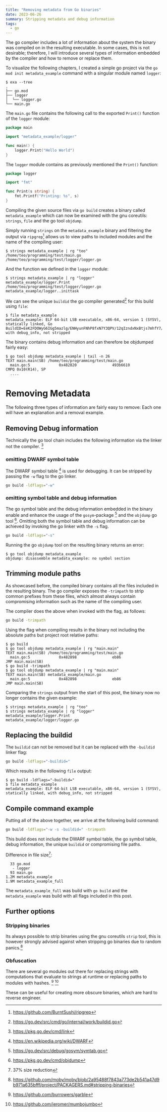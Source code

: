 ```yaml
---
title: "Removing metadata from Go binaries"
date: 2023-06-26
summary: Stripping metadata and debug information
tags:
  - go
---
```


The go compiler includes a lot of information about the system the binary was
compiled on in the resulting executable.
In some cases, this is not desirable; therefore, I will introduce several
types of information embedded by the compiler and how to remove or replace them.

To visualize the following chapters, I created a simple go project via the `go
mod init metadata_example` command with a singular module named `logger`:

```text
$ exa --tree
.
├── go.mod
├── logger
│  └── logger.go
└── main.go
```

The `main.go` file contains the following call to the exported `Print()` function
of the `logger` module:

```go
package main

import "metadata_example/logger"

func main() {
	logger.Print("Hello World")
}
```

The `logger` module contains as previously mentioned the `Print()` function:

```go
package logger

import "fmt"

func Print(s string) {
	fmt.Printf("Printing: %s", s)
}
```

Compiling the given source files via `go build` creates a binary called
`metadata_example` which can now be examined with the gnu coreutils: `strings`,
`file` and the go tool `objdump`.

Simply running `strings` on the `metadata_example` binary and filtering the
output via `ripgrep`[^ripgrep] allows us to view paths to included modules and
the name of the compiling user:

```text
$ strings metadata_example | rg "teo"
/home/teo/programming/test/main.go
/home/teo/programming/test/logger/logger.go
```

And the function we defined in the `logger` module:

```text
$ strings metadata_example | rg "logger"
metadata_example/logger.Print
/home/teo/programming/test/logger/logger.go
metadata_example/logger..inittask
```

We can see the unique `buildid` the go compiler generated[^buildid_generation] for this build using `file`:

```text
$ file metadata_example
metadata_example: ELF 64-bit LSB executable, x86-64, version 1 (SYSV),
statically linked, Go
BuildID=EeK2FDOWyG6IGg5mazlg/ENHyunFNhP8fxN7Y3QPV/12qIzndxNxBtjs7mhfY7/RRZcvOGD57KThfaaOCUV,
with debug_info, not stripped
```

The binary contains debug information and can therefore be objdumped fairly easy:

```text
$ go tool objdump metadata_example | tail -n 26
TEXT main.main(SB) /home/teo/programming/test/main.go
  main.go:5             0x482820                493b6610                CMPQ 0x10(R14), SP
  ....
```

[^ripgrep]: https://github.com/BurntSushi/ripgrep
[^buildid_generation]: https://go.dev/src/cmd/go/internal/work/buildid.go

# Removing Metadata

The following three types of information are fairly easy to remove: Each one
will have an explanation and a removal example.

## Removing Debug information

Technically the go tool chain includes the following information via the linker
not the compiler. [^go_linker_docs]

[^go_linker_docs]: https://pkg.go.dev/cmd/link

### omitting DWARF symbol table

The DWARF symbol table [^dwarf_wikipedia] is used for debugging. It can be
stripped by passing the `-w` flag to the go linker.

```bash
go build -ldflags="-w"
```

[^dwarf_wikipedia]: https://en.wikipedia.org/wiki/DWARF

### omitting symbol table and debug information

The go symbol table and the debug information embedded in the binary enable and
enhance the usage of the `gosym`-package [^gosym] and the `objdump` go tool
[^go_objdump]. Omitting both the symbol table and debug information can be achieved
by invoking the go linker with the `-s` flag.

```bash
go build -ldflags="-s"
```

Running the go `objdump` tool on the resulting binary returns an error:

```text
$ go tool objdump metadata_example
objdump: disassemble metadata_example: no symbol section
```

[^gosym]: https://go.dev/src/debug/gosym/symtab.go
[^go_objdump]: https://pkg.go.dev/cmd/objdump

## Trimming module paths

As showcased before, the compiled binary contains all the files included in the
resulting binary. The go compiler exposes the `-trimpath` to strip common
prefixes from these files, which almost always contain compromising information
such as the name of the compiling user.

The compiler does the above when invoked with the flag, as follows:

```bash
go build -trimpath
```

Using the flag when compiling results in the binary not including the absolute
paths but project root relative paths:

```text
$ go build
$ go tool objdump metadata_example | rg "main.main"
TEXT main.main(SB) /home/teo/programming/test/main.go
  main.go:5             0x482898                eb86                    JMP main.main(SB)
$ go build -trimpath
$ go tool objdump metadata_example | rg "main.main"
TEXT main.main(SB) metadata_example/main.go
  main.go:5             0x482898                eb86                    JMP main.main(SB)
```

Comparing the `strings` output from the start of this post, the binary now
no longer contains the given example:

```text
$ strings metadata_example | rg "teo"
$ strings metadata_example | rg "logger"
metadata_example/logger.Print
metadata_example/logger/logger.go
```

## Replacing the buildid

The `buildid` can not be removed but it can be replaced with the `-buildid`
linker flag:

```bash
go build -ldflags="-buildid="
```

Which results in the following `file` output:

```text
$ go build -ldflags="-buildid="
$ file metadata_example
metadata_example: ELF 64-bit LSB executable, x86-64, version 1 (SYSV),
statically linked, with debug_info, not stripped
```

## Compile command example

Putting all of the above together, we arrive at the following build command:

```bash
go build -ldflags="-w -s -buildid=" -trimpath
```

This build does not include the DWARF symbol table, the go symbol table, debug
information, the unique `buildid` or compromising file paths.

Difference in file size[^binary_size]:

```text
  33 go.mod
   - logger
  93 main.go
1.2M metadata_example
1.9M metadata_example_full
```

The `metadata_example_full` was build with `go build` and the
`metadata_example` was build with all flags included in this post.

[^binary_size]: 37% size reduction

## Further options

### Stripping binaries

Its always possible to strip binaries using the gnu coreutils `strip` tool,
this is however strongly advised against when stripping go binaries due to
random panics.[^stripping_binaries]

[^stripping_binaries]: https://github.com/moby/moby/blob/2a95488f7843a773de2b541a47d9b971a635bfff/project/PACKAGERS.md#stripping-binaries

### Obfuscation

There are several go modules out there for replacing strings with computations
that evaluate to strings at runtime or replacing paths to modules with hashes.
[^garble] [^mumbojumbo]

These can be useful for creating more obscure binaries, which are hard to
reverse engineer.

[^garble]: https://github.com/burrowers/garble
[^mumbojumbo]: https://github.com/jeromer/mumbojumbo
